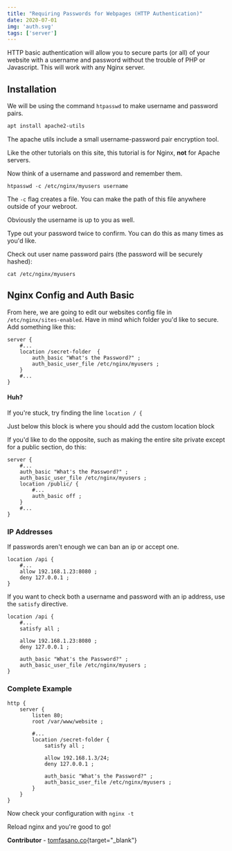 ```yaml
---
title: "Requiring Passwords for Webpages (HTTP Authentication)"
date: 2020-07-01
img: 'auth.svg'
tags: ['server']
---
```


HTTP basic authentication will allow you to secure parts (or all) of
your website with a username and password without the trouble of PHP or
Javascript. This will work with any Nginx server.

## Installation

We will be using the command `htpasswd` to make username and password
pairs.

```sh
apt install apache2-utils
```

The apache utils include a small username-password pair encryption tool.

Like the other tutorials on this site, this tutorial is for Nginx,
**not** for Apache servers.

Now think of a username and password and remember them.

    htpasswd -c /etc/nginx/myusers username

The `-c` flag creates a file. You can make the path of this file
anywhere outside of your webroot.

Obviously the username is up to you as well.

Type out your password twice to confirm. You can do this as many times
as you\'d like.

Check out user name password pairs (the password will be securely
hashed):

    cat /etc/nginx/myusers

## Nginx Config and Auth Basic

From here, we are going to edit our websites config file in
`/etc/nginx/sites-enabled`. Have in mind which folder you\'d like to
secure. Add something like this:

```nginx
server {
    #...
    location /secret-folder  {
        auth_basic "What's the Password?" ;
        auth_basic_user_file /etc/nginx/myusers ;
    }
    #...
}
```

#### Huh?

If you\'re stuck, try finding the line `location / {`

Just below this block is where you should add the custom location block

If you\'d like to do the opposite, such as making the entire site
private except for a public section, do this:

```nginx
server {
    #...
    auth_basic "What's the Password?" ;
    auth_basic_user_file /etc/nginx/myusers ;
    location /public/ {
        #...
        auth_basic off ;
    }
    #...
}
```

### IP Addresses

If passwords aren\'t enough we can ban an ip or accept one.

```nginx
location /api {
    #...
    allow 192.168.1.23:8080 ;
    deny 127.0.0.1 ;
}
```

If you want to check both a username and password with an ip address,
use the `satisfy` directive.

```nginx
location /api {
    #...
    satisfy all ;

    allow 192.168.1.23:8080 ;
    deny 127.0.0.1 ;

    auth_basic "What's the Password?" ;
    auth_basic_user_file /etc/nginx/myusers ;
}
```

### Complete Example

```nginx
http {
    server {
        listen 80;
        root /var/www/website ;

        #...
        location /secret-folder {
            satisfy all ;

            allow 192.168.1.3/24;
            deny 127.0.0.1 ;

            auth_basic "What's the Password?" ;
            auth_basic_user_file /etc/nginx/myusers ;
        }
    }
}
```

Now check your configuration with `nginx -t`

Reload nginx and you\'re good to go!

**Contributor** - [tomfasano.co](https://tomfasano.co){target="_blank"}
